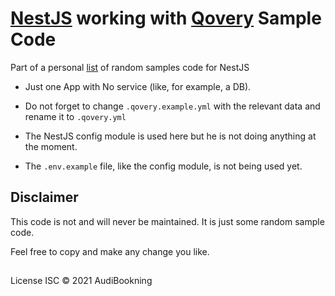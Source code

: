 # [NestJS](https://nestjs.com/) working with [Qovery](https://www.qovery.com/) Sample Code

Part of a personal [list](https://github.com/audiBookning/sample-nestjs-codes) of random samples code for NestJS

- Just one App with No service (like, for example, a DB).

- Do not forget to change `.qovery.example.yml` with the relevant data and rename it to `.qovery.yml`

- The NestJS config module is used here but he is not doing anything at the moment.


- The `.env.example` file, like the config module, is not being used yet.

## Disclaimer

This code is not and will never be maintained. It is just some random sample code.

Feel free to copy and make any change you like.

##

License
ISC © 2021 AudiBookning
